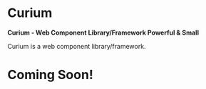 # Curium
**Curium - Web Component Library/Framework Powerful &amp; Small**

Curium is a web component library/framework.

# Coming Soon! #
